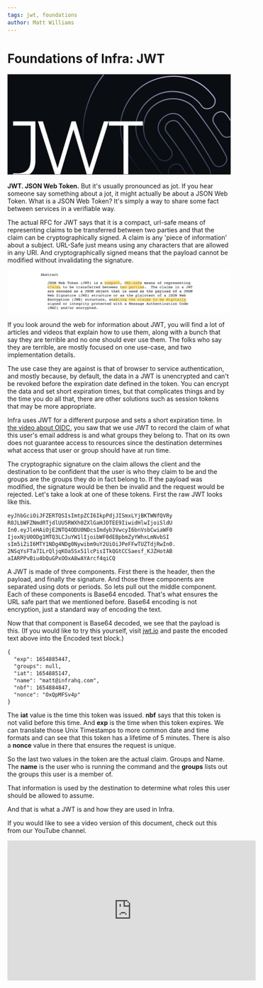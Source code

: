 ```yaml
---
tags: jwt, foundations
author: Matt Williams
---
```


# Foundations of Infra: JWT

![Infra on jwt](https://raw.githubusercontent.com/infrahq/blog/main/assets/img/JWTHero.jpg)

**JWT. JSON Web Token.** But it's usually pronounced as jot. If you hear someone say something about a jot, it might actually be about a JSON Web Token. What is a JSON Web Token? It's simply a way to share some fact between services in a verifiable way.

The actual RFC for JWT says that it is a compact, url-safe means of representing claims to be transferred between two parties and that the claim can be cryptographically signed. A claim is any 'piece of information' about a subject. URL-Safe just means using any characters that are allowed in any URI. And cryptographically signed means that the payload cannot be modified without invalidating the signature.

![Infra on jwt](https://raw.githubusercontent.com/infrahq/blog/main/assets/img/jwtspec.jpg)

If you look around the web for information about JWT, you will find a lot of articles and videos that explain how to use them, along with a bunch that say they are terrible and no one should ever use them. The folks who say they are terrible, are mostly focused on one use-case, and two implementation details.

The use case they are against is that of browser to service authentication, and mostly because, by default, the data in a JWT is unencrypted and can't be revoked before the expiration date defined in the token. You can encrypt the data and set short expiration times, but that complicates things and by the time you do all that, there are other solutions such as session tokens that may be more appropriate.

Infra uses JWT for a different purpose and sets a short expiration time. In [the video about OIDC](2022-06-06-foundations-of-infra.md), you saw that we use JWT to record the claim of what this user's email address is and what groups they belong to. That on its own does not guarantee access to resources since the destination determines what access that user or group should have at run time.

The cryptographic signature on the claim allows the client and the destination to be confident that the user is who they claim to be and the groups are the groups they do in fact belong to. If the payload was modified, the signature would be then be invalid and the request would be rejected. Let's take a look at one of these tokens. First the raw JWT looks like this.

```
eyJhbGciOiJFZERTQSIsImtpZCI6IkpPdjJISmxLYjBKTWNfQVRy
R0JLbWFZNmdRTjdlUU5RWXh0ZXlGaHJDTEE9IiwidHlwIjoiSldU
In0.eyJleHAiOjE2NTQ4ODU0NDcsImdyb3VwcyI6bnVsbCwiaWF0
IjoxNjU0ODg1MTQ3LCJuYW1lIjoibWF0dEBpbmZyYWhxLmNvbSI
sIm5iZiI6MTY1NDg4NDg0Nywibm9uY2UiOiJPeFFwTUZTdjRwIn0.
2NSqYsFTa7ILrQljqKOa5Sx51lcPisITkQGtCCSaesf_KJZHotAB
aIARPPvBiu4bQuGPxOOxA8wAYArcf4qiCQ
```

A JWT is made of three components. First there is the header, then the payload, and finally the signature. And those three components are separated using dots or periods. So lets pull out the middle component. Each of these components is Base64 encoded. That's what ensures the URL safe part that we mentioned before. Base64 encoding is not encryption, just a standard way of encoding the text.

Now that that component is Base64 decoded, we see that the payload is this. (If you would like to try this yourself, visit [jwt.io](https://jwt.io) and paste the encoded text above into the Encoded text block.)

```
{
  "exp": 1654885447,
  "groups": null,
  "iat": 1654885147,
  "name": "matt@infrahq.com",
  "nbf": 1654884847,
  "nonce": "OxQpMFSv4p"
}
```

The **iat** value is the time this token was issued. **nbf** says that this token is not valid before this time. And **exp** is the time when this token expires. We can translate those Unix Timestamps to more common date and time formats and can see that this token has a lifetime of 5 minutes. There is also a **nonce** value in there that ensures the request is unique.

So the last two values in the token are the actual claim. Groups and Name. The **name** is the user who is running the command and the **groups** lists out the groups this user is a member of.

That information is used by the destination to determine what roles this user should be allowed to assume.

And that is what a JWT is and how they are used in Infra.

If you would like to see a video version of this document, check out this from our YouTube channel.

<iframe width="560" height="315" src="https://www.youtube.com/embed/UuKXMDHzcPc" title="YouTube video player" frameborder="0" allow="accelerometer; autoplay; clipboard-write; encrypted-media; gyroscope; picture-in-picture" allowfullscreen></iframe>
